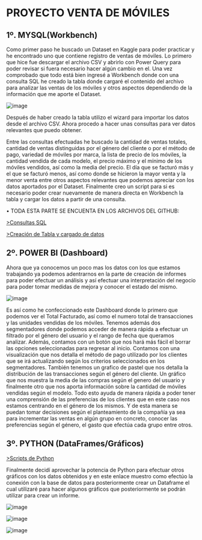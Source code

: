 # PROYECTO VENTA DE MÓVILES


## 1º. MYSQL(Workbench)

Como primer paso he buscado un Dataset en Kaggle para poder practicar y he encontrado uno que contiene registro de ventas de móviles.
Lo primero que hice fue descargar el archivo CSV y abrirlo con Power Query para poder revisar si fuera necesario hacer algún cambio en el.
Una vez comprobado que todo está bien ingresé a Workbench donde con una consulta SQL he creado la tabla donde cargaré el contenido del archivo para analizar las ventas de los móviles y otros aspectos dependiendo de la información que me aporte el Dataset.

 ![image](https://github.com/user-attachments/assets/a106d21e-3f28-4fd1-b27a-fa23377532e7)

Después de haber creado la tabla utilizo el wizard para importar los datos desde el archivo CSV.
Ahora procedo a hacer unas consultas para ver datos relevantes que puedo obtener.




Entre las consultas efectuadas he buscado la cantidad de ventas totales, cantidad de ventas distinguidas por el género del cliente o por el método de pago, variedad de móviles por marca, la lista de precio de los móviles, la cantidad vendida de cada modelo, el precio máximo y el mínimo de los móviles vendidos, así como la media del precio. El día que se facturó más y el que se facturó menos, así como donde se hicieron la mayor venta y la menor venta entre otros aspectos relevantes que podemos apreciar con los datos aportados por el Dataset.
Finalmente creo un script para si es necesario poder crear nuevamente de manera directa en Workbench la tabla y cargar los datos a partir de una consulta.

•	TODA ESTA PARTE SE ENCUENTA EN LOS ARCHIVOS DEL GITHUB:  

[>Consultas SQL](https://github.com/JaviDoria/Proyecto-Venta-de-Moviles/blob/89d5690bc9a0c0b59e97701837bb34e468344a1b/2.Consultas%20SQL%20aplicadas%20a%20este%20an%C3%A1lisis.sql)

[>Creación de Tabla y cargado de datos](https://github.com/JaviDoria/Proyecto-Venta-de-Moviles/blob/89d5690bc9a0c0b59e97701837bb34e468344a1b/1.Crear%20Tabla%20y%20cargar%20datos.sql)








## 2º. POWER BI (Dashboard)

Ahora que ya conocemos un poco mas los datos con los que estamos trabajando ya podemos adentrarnos en la parte de creación de informes para poder efectuar un análisis y así efectuar una interpretación del negocio para poder tomar medidas de mejora y conocer el estado del mismo.  

![image](https://github.com/user-attachments/assets/3168b64e-0062-4b24-902a-f0b0049a874a)


Es así como he confeccionado este Dashboard donde lo primero que podemos ver el Total Facturado, así como el numero total de transacciones y las unidades vendidas de los móviles.
Tenemos además dos segmentadores donde podemos acceder de manera rápida a efectuar un filtrado por el género del usuario y el rango de fecha que queramos analizar.
Además, contamos con un botón que nos hará más fácil el borrar las opciones seleccionadas para regresar al inicio.
Contamos con una visualización que nos detalla el método de pago utilizado por los clientes que se irá actualizando según los criterios seleccionados en los segmentadores.
También tenemos un grafico de pastel que nos detalla la distribución de las transacciones según el género del cliente.
Un gráfico que nos muestra la media de las compras según el genero del usuario y finalmente otro que nos aporta información sobre la cantidad de móviles vendidas según el modelo.
Todo esto ayuda de manera rápida a poder tener una comprensión de las preferencias de los clientes que en este caso nos estamos centrando en el género de los mismos. Y de esta manera se puedan tomar decisiones según el planteamiento de la compañía ya sea para incrementar las ventas en algún grupo en concreto, conocer las preferencias según el género, el gasto que efectúa cada grupo entre otros.

## 3º. PYTHON (DataFrames/Gráficos)

[>Scripts de Python](https://github.com/JaviDoria/Proyecto-Venta-de-Moviles/blob/75a5eb5536fe969dac2084278165aa2234a09b17/4.Ventas%20M%C3%B3viles.ipynb)

Finalmente decidí aprovechar la potencia de Python para efectuar otros gráficos con los datos obtenidos y en este enlace muestro como efectúo la conexión con la base de datos para posteriormente crear un Dataframe el cual utilizaré para hacer algunos gráficos que posteriormente se podrán utilizar para crear un informe.  

![image](https://github.com/user-attachments/assets/3406692f-a76d-4848-886b-450ee8d6bd0f)  

![image](https://github.com/user-attachments/assets/634f75ef-3ed8-4b6f-aae1-29bd062fb997)  

![image](https://github.com/user-attachments/assets/a46d9b0d-e093-4064-ab9d-51017b3e1e49)



